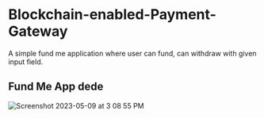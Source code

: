 
# Blockchain-enabled-Payment-Gateway

A simple fund me application where user can fund, can withdraw with given input field. 


## Fund Me App  dede

![Screenshot 2023-05-09 at 3 08 55 PM](https://user-images.githubusercontent.com/113882904/237057991-11637bec-8406-403e-960b-f3113a05ac98.jpeg)


